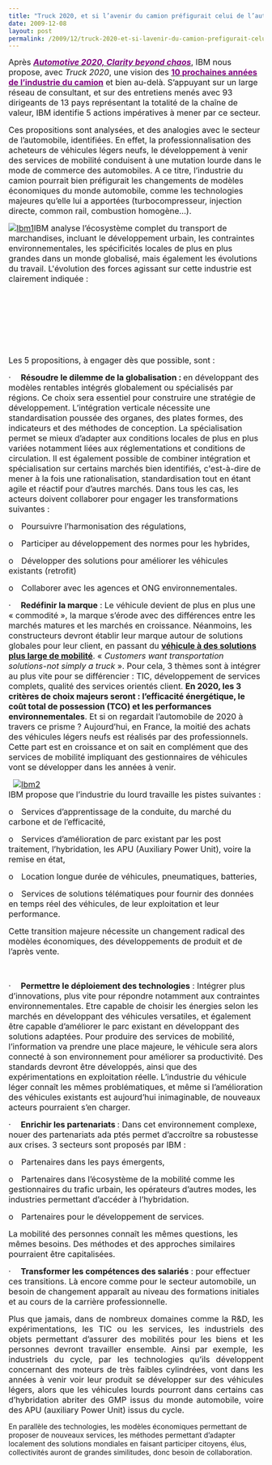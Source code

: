 ```yaml
---
title: "Truck 2020, et si l’avenir du camion préfigurait celui de l’automobile ?"
date: 2009-12-08
layout: post
permalink: /2009/12/truck-2020-et-si-lavenir-du-camion-prefigurait-celui-de-lautomobile.html
---
```


<p class="MsoNormal"><span><font size="3">Après <em><a href="http://www-935.ibm.com/services/us/index.wss/ibvstudy/gbs/a1030141?cntxt=a1000041"><font color="#800080"><strong>Automotive 2020, Clarity beyond chaos</strong></font></a></em>, IBM nous propose, avec <em>Truck 2020</em>, une vision des </font><a href="http://www-935.ibm.com/services/us/gbs/bus/html/future-of-truck-industry-2020.html"><font color="#800080" size="3"><strong>10 prochaines années de l’industrie du camion</strong></font></a><font size="3"> et bien au-delà. S’appuyant sur un large réseau de consultant, et sur des entretiens menés avec 93 dirigeants de 13 pays représentant la totalité de la chaîne de valeur, IBM identifie 5 actions impératives à mener par ce secteur.</font></span></p> <p class="MsoNormal"><span><font size="3"></font></span></p> <p class="MsoNormal"><span><font size="3">Ces propositions sont analysées, et des analogies avec le secteur de l’automobile, identifiées. En effet, la professionnalisation des acheteurs de véhicules légers neufs, le développement à venir des services de mobilité conduisent à une mutation lourde dans le mode de commerce des automobiles. A ce titre, l’industrie du camion pourrait bien préfigurait les changements de modèles économiques du monde automobile, comme les technologies majeures qu’elle lui a apportées (turbocompresseur, injection directe, common rail, combustion homogène…).</font></span></p> <p class="MsoNormal"><span><font size="3"></font></span></p>   <!--more-->  <p class="MsoNormal"><span><font size="3"></font></span></p> <p class="MsoNormal"><span><font size="3"><span><font size="3"></font></span><a href="/wp-content/uploads/sites/6/old/6a0120a66d2ad4970b0120a72d7e10970b-pi.jpg" rel="lightbox"><img alt="Ibm1" border="0" class="asset asset-image at-xid-6a0120a66d2ad4970b0120a72d7e10970b " src="/wp-content/uploads/sites/6/old/6a0120a66d2ad4970b0120a72d7e10970b-pi.jpg" title="Ibm1" /></a>IBM analyse l’écosystème complet du transport de marchandises, incluant le développement urbain, les contraintes environnementales, les spécificités locales de plus en plus grandes dans un monde globalisé, mais également les évolutions du travail. L'évolution des forces agissant sur cette industrie est clairement indiquée :</font></span></p> <p class="MsoNormal"><span><font size="3"><a href="/wp-content/uploads/sites/6/old/6a0120a66d2ad4970b0120a72d7ca0970b-pi.jpg" rel="lightbox"></a><br /></font></span></p> <p align="center" class="MsoNormal"><span><font size="3"></font></span> </p> <p class="MsoNormal"><span><font size="3"><span><font size="3"><a href="/wp-content/uploads/sites/6/old/6a0120a66d2ad4970b012876305389970c-pi.jpg"></a></font></span></font></span></p> <p class="MsoNormal"><span><font size="3"></font></span> </p> <p class="MsoNormal"><span><font size="3"></font></span> </p> <p class="MsoNormal"><span><font size="3">Les 5 propositions, à engager dès que possible, sont :</font></span></p> <p class="MsoNormal"><span><font size="3"></font></span></p> <p class="MsoNormal"><span><span><font size="3">·</font><span>     </span></span></span><font size="3"><span dir="ltr"><strong><span>Résoudre le dilemme de la globalisation : </span></strong></span><span>en développant des modèles rentables intégrés globalement ou spécialisés par régions. Ce choix sera essentiel pour construire une stratégie de développement. L’intégration verticale nécessite une standardisation poussée des organes, des plates formes, des indicateurs et des méthodes de conception. La spécialisation permet se mieux d’adapter aux conditions locales de plus en plus variées notamment liées aux réglementations et conditions de circulation. Il est également possible de combiner intégration et spécialisation sur certains marchés bien identifiés, c'est-à-dire de mener à la fois une rationalisation, standardisation tout en étant agile et réactif pour d’autres marchés. Dans tous les cas, les acteurs doivent collaborer pour engager les transformations suivantes :<strong></strong></span></font></p> <p class="MsoNormal"><span><span><font size="3">o</font><span>    </span></span></span><span dir="ltr"><span><font size="3">Poursuivre l’harmonisation des régulations,</font></span></span></p> <p class="MsoNormal"><span><span><font size="3">o</font><span>    </span></span></span><span dir="ltr"><span><font size="3">Participer au développement des normes pour les hybrides, </font></span></span></p> <p class="MsoNormal"><span><span><font size="3">o</font><span>    </span></span></span><span dir="ltr"><span><font size="3">Développer des solutions pour améliorer les véhicules existants (retrofit)</font></span></span></p> <p class="MsoNormal"><span><span><font size="3">o</font><span>    </span></span></span><span dir="ltr"><span><font size="3">Collaborer avec les agences et ONG environnementales.</font></span></span></p> <p class="MsoNormal"><span dir="ltr"><span><font size="3"></font></span></span></p> <p class="MsoNormal"><span><font size="3"></font></span></p> <p class="MsoNormal"><span><span><font size="3">·</font><span>     </span></span></span><font size="3"><span dir="ltr"><strong><span>Redéfinir la marque</span></strong></span><span> : Le véhicule devient de plus en plus une « commodité », la marque s’érode avec des différences entre les marchés matures et les marchés en croissance. <span><font size="3"><a href="/wp-content/uploads/sites/6/old/6a0120a66d2ad4970b0120a72d752e970b-pi.jpg" rel="lightbox"></a></font></span>Néanmoins, les constructeurs devront établir leur marque autour de solutions globales pour leur client, en passant du <a href="/2009/11/le-passage-de-lobjet-vehicule-aux-services-de-mobilite-une-chance.html"><strong>véhicule à des solutions plus large de mobilité</strong></a>. « <em>Customers want transportation solutions-not simply a truck</em> ». Pour cela, 3 thèmes sont à intégrer au plus vite pour se différencier : TIC, développement de services complets, qualité des services orientés client. </span></font><font size="3"><span><strong>En 2020, les 3 critères de choix majeurs seront : l’efficacité énergétique, le coût total de possession (TCO) et les performances environnementales</strong>. Et si on regardait l’automobile de 2020 à travers ce prisme ? Aujourd’hui, en France, la moitié des achats des véhicules légers neufs est réalisés par des professionnels. Cette part est en croissance et on sait en complément que des services de mobilité impliquant des gestionnaires de véhicules vont se développer dans les années à venir. </span></font></p> <p class="MsoNormal"><font size="3"><span>  <a href="/wp-content/uploads/sites/6/old/6a0120a66d2ad4970b0120a72d80ca970b-pi.jpg" rel="lightbox"><img alt="Ibm2" border="0" class="asset asset-image at-xid-6a0120a66d2ad4970b0120a72d80ca970b " src="/wp-content/uploads/sites/6/old/6a0120a66d2ad4970b0120a72d80ca970b-pi.jpg" title="Ibm2" /></a> <br />IBM propose que l’industrie du lourd travaille les pistes suivantes :</span></font></p> <p class="MsoNormal"><span><span><font size="3">o</font><span>    </span></span></span><span dir="ltr"><span><font size="3">Services d’apprentissage de la conduite, du marché du carbone et de l’efficacité,</font></span></span></p> <p class="MsoNormal"><span><span><font size="3">o</font><span>    </span></span></span><span dir="ltr"><span><font size="3">Services d’amélioration de parc existant par les post traitement, l’hybridation, les APU (Auxiliary Power Unit), voire la remise en état,</font></span></span></p> <p class="MsoNormal"><span><span><font size="3">o</font><span>    </span></span></span><span dir="ltr"><span><font size="3">Location longue durée de véhicules, pneumatiques, batteries,</font></span></span></p> <p class="MsoNormal"><span><span><font size="3">o</font><span>    </span></span></span><span dir="ltr"><span><font size="3">Services de solutions télématiques pour fournir des données en temps réel des véhicules, de leur exploitation et leur performance.</font></span></span></p> <p class="MsoNormal"><span><font size="3">Cette transition majeure nécessite un changement radical des modèles économiques, des développements de produit et de l’après vente.</font></span></p> <p class="MsoNormal"><span><font size="3"><br /></font></span></p> <p class="MsoNormal"><span><font size="3"></font></span></p> <p class="MsoNormal"><span><span><font size="3">·</font><span>     </span></span></span><font size="3"><span dir="ltr"><strong><span>Permettre le déploiement des technologies</span></strong></span><span> : Intégrer plus d’innovations, plus vite pour répondre notamment aux contraintes environnementales. Etre capable de choisir les énergies selon les marchés en développant des véhicules versatiles, et également être capable d’améliorer le parc existant en développant des solutions adaptées. Pour produire des services de mobilité, l’information va prendre une place majeure, le véhicule sera alors connecté à son environnement pour améliorer sa productivité. Des standards devront être développés, ainsi que des expérimentations en exploitation réelle. L’industrie du véhicule léger connaît les mêmes problématiques, et même si l’amélioration des véhicules existants est aujourd’hui inimaginable, de nouveaux acteurs pourraient s’en charger.</span></font></p> <p class="MsoNormal"><font size="3"><span></span></font></p> <p class="MsoNormal"><span><font size="3"></font></span></p> <p class="MsoNormal"><span><span><font size="3">·</font><span>     </span></span></span><font size="3"><span dir="ltr"><strong><span>Enrichir les partenariats </span></strong></span><span>: Dans cet environnement complexe, nouer des partenariats ada
ptés permet d’accroître sa robustesse aux crises. 3 secteurs sont proposés par IBM :</span></font></p> <p class="MsoNormal"><span><span><font size="3">o</font><span>    </span></span></span><span dir="ltr"><span><font size="3">Partenaires dans les pays émergents,</font></span></span></p> <p class="MsoNormal"><span><span><font size="3">o</font><span>    </span></span></span><span dir="ltr"><span><font size="3">Partenaires dans l’écosystème de la mobilité comme les gestionnaires du trafic urbain, les opérateurs d’autres modes, les industries permettant d’accéder à l’hybridation.</font></span></span></p> <p class="MsoNormal"><span><span><font size="3">o</font><span>    </span></span></span><span dir="ltr"><span><font size="3">Partenaires pour le développement de services.</font></span></span></p> <p class="MsoNormal"><span><font size="3">La mobilité des personnes connaît les mêmes questions, les mêmes besoins. Des méthodes et des approches similaires pourraient être capitalisées.</font></span></p> <p class="MsoNormal"><span><font size="3"></font></span></p> <p class="MsoNormal"><span><font size="3"></font></span></p> <p class="MsoNormal"><span><span><font size="3">·</font><span>     </span></span></span><font size="3"><span dir="ltr"><strong><span>Transformer les compétences des salariés</span></strong></span><span> : pour effectuer ces transitions. Là encore comme pour le secteur automobile, un besoin de changement apparaît au niveau des formations initiales et au cours de la carrière professionnelle.</span></font></p> <p class="MsoNormal"><span><font size="3"></font></span></p> <p align="justify" class="MsoNormal"><span><font size="3">Plus que jamais, dans de nombreux domaines comme la R&D, les expérimentations, les TIC ou les services, les industriels des objets permettant d’assurer des mobilités pour les biens et les personnes devront travailler ensemble. Ainsi par exemple, les industriels du cycle, par les technologies qu’ils développent concernant des moteurs de très faibles cylindrées, vont dans les années à venir voir leur produit se développer sur des véhicules légers, alors que les véhicules lourds pourront dans certains cas d’hybridation abriter des GMP issus du monde automobile, voire des APU (auxiliary Power Unit) issus du cycle. </font></span></p> <p><span>En parallèle des technologies, les modèles économiques permettant de proposer de nouveaux services, les méthodes permettant d’adapter localement des solutions mondiales en faisant participer citoyens, élus, collectivités auront de grandes similitudes, donc besoin de collaboration.</span></p>